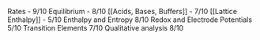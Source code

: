 Rates - 9/10
Equilibrium - 8/10
[[Acids, Bases, Buffers]] - 7/10
[[Lattice Enthalpy]] - 5/10
Enthalpy and Entropy 8/10
Redox and Electrode Potentials 5/10
Transition Elements 7/10
Qualitative analysis 8/10